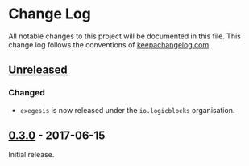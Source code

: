 # Change Log
All notable changes to this project will be documented in this file. This 
change log follows the conventions of 
[keepachangelog.com](http://keepachangelog.com/).

## [Unreleased]
### Changed
- `exegesis` is now released under the `io.logicblocks` organisation.

## [0.3.0] - 2017-06-15
Initial release.


[Unreleased]: https://github.com/your-name/exegesis/compare/0.3.0...HEAD
[0.3.0]: https://github.com/your-name/exegesis/compare/0.1.0...0.3.0
